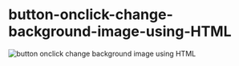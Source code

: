 # button-onclick-change-background-image-using-HTML

![button onclick change background image using HTML](https://user-images.githubusercontent.com/95895380/158959376-bfae1414-d684-4bd1-b59a-44e1febfca96.png)
